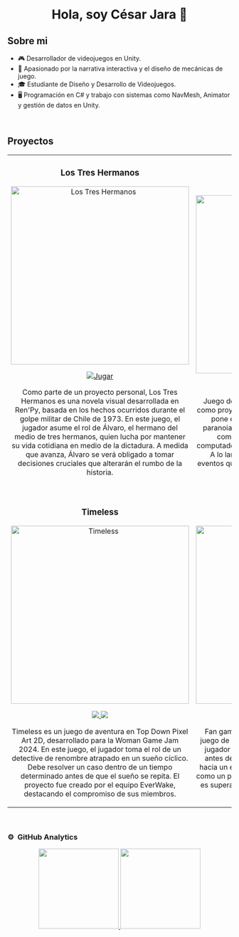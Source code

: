 <div align="center">
<h1 align="center">Hola, soy César Jara 👋</h1>
</div>



## Sobre mi

- 🎮 Desarrollador de videojuegos en Unity.
- 🎯 Apasionado por la narrativa interactiva y el diseño de mecánicas de juego.
- 🎓 Estudiante de Diseño y Desarrollo de Videojuegos.
- 🖥️ Programación en C# y trabajo con sistemas como NavMesh, Animator y gestión de datos en Unity.
<br>

## Proyectos 
<table>
<tr>
  <td width="50%">
    <h3 align="center">Los Tres Hermanos</h3>
    <div align="center">
      <a href="https://cdecejota.itch.io/los-tres-hermanos" target="_blank">
        <img src="https://i.postimg.cc/ryY19Kqp/logo-los-tres-hermanos.png" width="400" alt="Los Tres Hermanos">
      </a>
      <p>
        <a href="https://cdecejota.itch.io/los-tres-hermanos" target="_blank">
          <img src="https://img.shields.io/badge/Jugar-9E9E9E?style=for-the-badge&color=9E9E9E" alt="Jugar">
        </a>
      </p>
      <p>Como parte de un proyecto personal, Los Tres Hermanos es una novela visual desarrollada en Ren'Py, basada en los hechos ocurridos durante el golpe militar de Chile de 1973. En este juego, el jugador asume el rol de Álvaro, el hermano del medio de tres hermanos, quien lucha por mantener su vida cotidiana en medio de la dictadura. A medida que avanza, Álvaro se verá obligado a tomar decisiones cruciales que alterarán el rumbo de la historia.</p>
    </div>
  </td>

  <td width="50%">
    <br>
    <h3 align="center">ParanoiC</h3>
    <div align="center">
      <a href="https://everwake-studio.itch.io/paranoic" target="_blank">
        <img src="https://i.postimg.cc/f3fjKkrm/20c6f845.png" width="400" alt="ParanoiC">
      </a>
      <p>
        <a href="#">
          <img src="https://img.shields.io/badge/C%C3%93DIGO-735132?style=for-the-badge&logo=github&logoColor=black">
        </a>
        <a href="https://everwake-studio.itch.io/paranoic" target="_blank">
          <img src="https://img.shields.io/badge/JUGAR-4f391b?style=for-the-badge&color=4f391b">
        </a>
      </p>
      <p>Juego de terror en primera persona desarrollado como proyecto universitario en equipo. El jugador se pone en la piel de un protagonista que sufre paranoia y privación de sueño, con el objetivo de completar una máquina del tiempo en su computadora mediante un sistema de mecanografía. A lo largo del juego, el jugador debe resolver eventos que interrumpen su trabajo y asegurarse de que nadie lo moleste.</p>
    </div>
  </td>
</tr>
<tr>
  
  <td width="50%">
    <br>
    <h3 align="center">Timeless</h3>
    <div align="center">
      <a href="https://everwake-studio.itch.io/timeless" target="_blank">
        <img src="https://i.postimg.cc/fR0SKdWx/timeless-logo.png" width="400" alt="Timeless">
      </a>
      <p>
        <a href="#">
          <img src="https://img.shields.io/badge/C%C3%93DIGO-6b72b5?style=for-the-badge&logo=github&logoColor=black">
        </a>
        <a href="https://everwake-studio.itch.io/timeless" target="_blank">
          <img src="https://img.shields.io/badge/JUGAR-3b4066?style=for-the-badge&color=3b4066">
        </a>
      </p>
      <p>Timeless es un juego de aventura en Top Down Pixel Art 2D, desarrollado para la Woman Game Jam 2024. En este juego, el jugador toma el rol de un detective de renombre atrapado en un sueño cíclico. Debe resolver un caso dentro de un tiempo determinado antes de que el sueño se repita. El proyecto fue creado por el equipo EverWake, destacando el compromiso de sus miembros.</p>
       </div>
  </td>
  
 <td width="50%">
    <br>
    <h3 align="center">31 Cornetes</h3>
    <div align="center">
      <a href="https://everwake-studio.itch.io/31-cornetes" target="_blank">
        <img src="https://i.postimg.cc/VLYBnVWQ/31-cornetes-logo.png" width="400" alt="31 Cornetes">
      </a>
      <p>
        <a href="#">
          <img src="https://img.shields.io/badge/C%C3%93DIGO-e00003?style=for-the-badge&logo=github&logoColor=black">
        </a>
        <a href="https://everwake-studio.itch.io/31-cornetes" target="_blank">
          <img src="https://img.shields.io/badge/JUGAR-b50002?style=for-the-badge&color=b50002">
        </a>
      </p>
      <p>Fan game basado en 31 Minutos. Se trata de un juego de boxeo en 2D con estilo pixel art, donde el jugador puede elegir entre dos cartas aleatorias antes de cada combate, ajustando su estrategia hacia un enfoque más ágil o agresivo. Desarrollado como un proyecto universitario en equipo, el objetivo es superar el enfrentamiento y alcanzar el final del juego.</p>
    </div>
  </td>
</tr>
</table>
<br>


### ⚙️ &nbsp;GitHub Analytics

<p align="center">
<a href="https://github.com/cjgamedev">
  <img height="180em" src="https://github-readme-stats.vercel.app/api?username=cjgamedev&show_icons=true&theme=algolia&include_all_commits=true&count_private=true"/>
  <img height="180em" src="https://github-readme-stats.vercel.app/api/top-langs/?username=cjgamedev&layout=compact&langs_count=8&theme=algolia"/>
</a>
</p>
